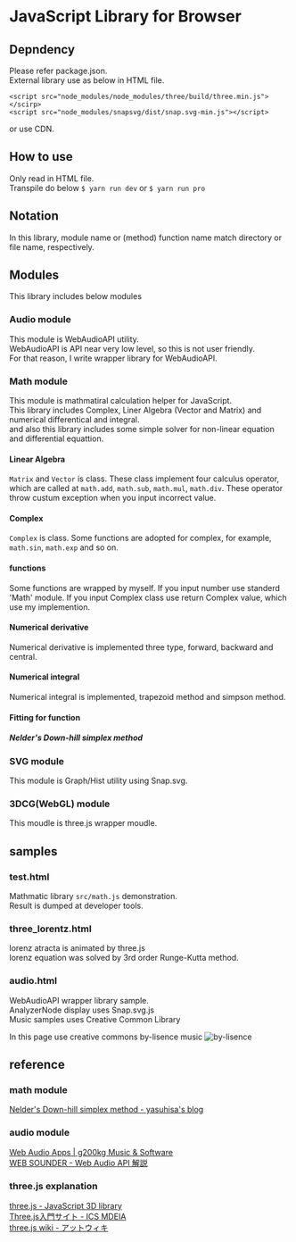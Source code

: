 # JavaScript Library for Browser

## Depndency
Please refer package.json.  
External library use as below in HTML file.
```
<script src="node_modules/node_modules/three/build/three.min.js"></scirp>
<script src="node_modules/snapsvg/dist/snap.svg-min.js"></script>
```
or use CDN.

## How to use
Only read in HTML file.  
Transpile do below `$ yarn run dev` or `$ yarn run pro`

## Notation 
In this library, module name or (method) function name match directory or file name, respectively.

## Modules
This library includes below modules

### Audio module
This module is WebAudioAPI utility.  
WebAudioAPI is API near very low level, so this is not user friendly.  
For that reason, I write wrapper library for WebAudioAPI.

### Math module
This module is mathmatiral calculation helper for JavaScript.  
This library includes Complex, Liner Algebra (Vector and Matrix) and numerical differentical and integral.  
and also this library includes some simple solver for non-linear equation and differential equattion.

#### Linear Algebra
`Matrix` and `Vector` is class.
These class implement four calculus operator, which are called at `math.add`, `math.sub`, `math.mul`, `math.div`.
These operator throw custum exception when you input incorrect value.

#### Complex
`Complex` is class.
Some functions are adopted for complex, for example, `math.sin`, `math.exp` and so on.

#### functions
Some functions are wrapped by myself.
If you input number use standerd 'Math' module.
If you input Complex class use return Complex value, which use my implemention.

#### Numerical derivative
Numerical derivative is implemented three type, forward, backward and central.

#### Numerical integral
Numerical integral is implemented, trapezoid method and simpson method.

#### Fitting for function
##### Nelder's Down-hill simplex method


### SVG module
This module is Graph/Hist utility using Snap.svg.

### 3DCG(WebGL) module
This moudle is three.js wrapper moudle.

## samples
### test.html
Mathmatic library `src/math.js` demonstration.  
Result is dumped at developer tools.

### three_lorentz.html
lorenz atracta is animated by three.js  
lorenz equation was solved by 3rd order Runge-Kutta method.

### audio.html
WebAudioAPI wrapper library sample.  
AnalyzerNode display uses Snap.svg.js  
Music samples uses Creative Common Library

In this page use creative commons by-lisence music ![by-lisence](https://komtmt.files.wordpress.com/2015/04/by.png?w=150&h=52)

## reference

### math module
[Nelder's Down-hill simplex method - yasuhisa's blog](https://www.yasuhisay.info/entry/20091006/1254765446)


### audio module
[Web Audio Apps | g200kg Music & Software](https://www.g200kg.com/jp/webaudio/)  
[WEB SOUNDER - Web Audio API 解説](https://weblike-curtaincall.ssl-lolipop.jp/portfolio-web-sounder/)

### three.js explanation
[three.js - JavaScript 3D library](https://threejs.org/)  
[Three.js入門サイト - ICS MDEIA](https://ics.media/tutorial-three/)  
[three.js wiki - アットウィキ](https://w.atwiki.jp/threejs/)
